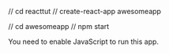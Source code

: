
// cd reacttut
// create-react-app awesomeapp

// cd awesomeapp
// npm start

<!DOCTYPE html>
<html lang="en">
  <head>
  </head>
  <body>
    <noscript>You need to enable JavaScript to run this app.</noscript>
    <div id="root">
    </div>
  </body>
</html>

